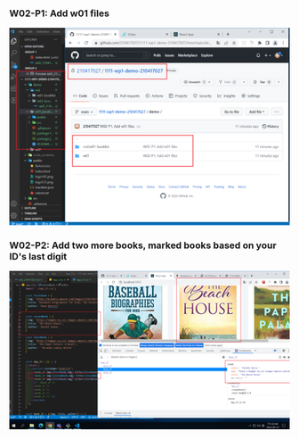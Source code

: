 ### W02-P1: Add w01 files

![w02.jpg](0914.png)

### W02-P2: Add two more books, marked books based on your ID's last digit

![w02.jpg](0914-2.png)
